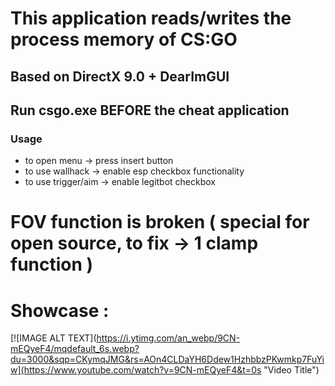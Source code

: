 # This application reads/writes the process memory of CS:GO
## Based on DirectX 9.0 + DearImGUI
## Run csgo.exe BEFORE the cheat application
### Usage
* to open menu -> press insert button
* to use wallhack -> enable esp checkbox functionality 
* to use trigger/aim -> enable legitbot checkbox
# FOV function is broken ( special for open source, to fix -> 1 clamp function )
# Showcase :
[![IMAGE ALT TEXT](https://i.ytimg.com/an_webp/9CN-mEQyeF4/mqdefault_6s.webp?du=3000&sqp=CKymqJMG&rs=AOn4CLDaYH6Ddew1HzhbbzPKwmkp7FuYiw](https://www.youtube.com/watch?v=9CN-mEQyeF4&t=0s "Video Title")

